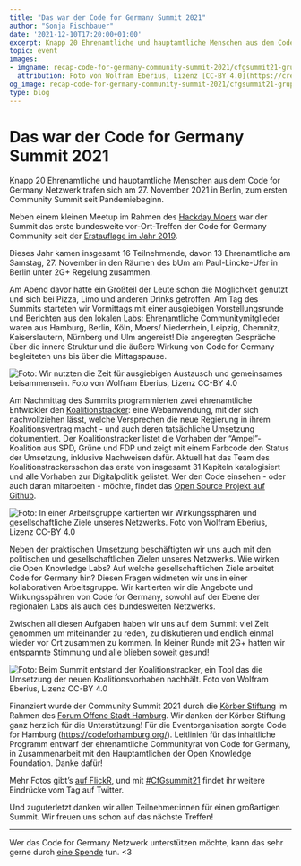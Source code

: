 ```yaml
---
title: "Das war der Code for Germany Summit 2021"
author: "Sonja Fischbauer"
date: '2021-12-10T17:20:00+01:00'
excerpt: Knapp 20 Ehrenamtliche und hauptamtliche Menschen aus dem Code for Germany Netzwerk trafen sich am 27. November 2021 in Berlin, zum ersten Community Summit seit Pandemiebeginn.
topic: event
images:
- imgname: recap-code-for-germany-community-summit-2021/cfgsummit21-gruppenfoto.jpg
  attribution: Foto von Wolfram Eberius, Lizenz [CC-BY 4.0](https://creativecommons.org/licenses/by/4.0/)
og_image: recap-code-for-germany-community-summit-2021/cfgsummit21-gruppenfoto.jpg
type: blog
---
```


# Das war der Code for Germany Summit 2021

Knapp 20 Ehrenamtliche und hauptamtliche Menschen aus dem Code for Germany Netzwerk trafen sich am 27. November 2021 in Berlin, zum ersten Community Summit seit Pandemiebeginn.

Neben einem kleinen Meetup im Rahmen des [Hackday Moers](https://www.codeforniederrhein.de/hackday-2021/) war der Summit das erste bundesweite vor-Ort-Treffen der Code for Germany Community seit der [Erstauflage im Jahr 2019](https://codefor.de/blog/cfg-community-summit-2019/).

Dieses Jahr kamen insgesamt 16 Teilnehmende, davon 13 Ehrenamtliche am Samstag, 27. November in den Räumen des bUm am Paul-Lincke-Ufer in Berlin unter 2G+ Regelung zusammen.

Am Abend davor hatte ein Großteil der Leute schon die Möglichkeit genutzt und sich bei Pizza, Limo und anderen Drinks getroffen. Am Tag des Summits starteten wir Vormittags mit einer ausgiebigen Vorstellungsrunde und Berichten aus den lokalen Labs: Ehrenamtliche Communitymitglieder waren aus Hamburg, Berlin, Köln, Moers/ Niederrhein, Leipzig, Chemnitz, Kaiserslautern, Nürnberg und Ulm angereist! Die angeregten Gespräche über die innere Struktur und die äußere Wirkung von Code for Germany begleiteten uns bis über die Mittagspause.

![Foto: Wir nutzten die Zeit für ausgiebigen Austausch und gemeinsames beisammensein. Foto von Wolfram Eberius, Lizenz [CC-BY 4.0]](recap-code-for-germany-community-summit-2021/cfgsummit21-austausch.jpg)

Am Nachmittag des Summits programmierten zwei ehrenamtliche Entwickler den [Koalitionstracker](https://okfde.github.io/koalitionstracker): eine Webanwendung, mit der sich nachvollziehen lässt, welche Versprechen die neue Regierung in ihrem Koalitionsvertrag macht - und auch deren tatsächliche Umsetzung dokumentiert. Der Koalitionstracker listet die Vorhaben der “Ampel”-Koalition aus SPD, Grüne und FDP und zeigt mit einem Farbcode den Status der Umsetzung, inklusive Nachweisen dafür. Aktuell hat das Team des Koalitionstrackersschon das erste von insgesamt 31 Kapiteln katalogisiert und alle Vorhaben zur Digitalpolitik gelistet.
Wer den Code einsehen - oder auch daran mitarbeiten - möchte, findet das [Open Source Projekt auf Github](https://github.com/okfde/koalitionstracker).

![Foto: In einer Arbeitsgruppe kartierten wir Wirkungssphären und gesellschaftliche Ziele unseres Netzwerks. Foto von Wolfram Eberius, Lizenz [CC-BY 4.0]](recap-code-for-germany-community-summit-2021/cfgsummit21-mapping.jpg)

Neben der praktischen Umsetzung beschäftigten wir uns auch mit den politischen und gesellschaftlichen Zielen unseres Netzwerks. Wie wirken die Open Knowledge Labs? Auf welche gesellschaftlichen Ziele arbeitet Code for Germany hin? Diesen Fragen widmeten wir uns in einer kollaborativen Arbeitsgruppe. Wir kartierten wir die Angebote und Wirkungsspähren von Code for Germany, sowohl auf der Ebene der regionalen Labs als auch des bundesweiten Netzwerks.

Zwischen all diesen Aufgaben haben wir uns auf dem Summit viel Zeit genommen um miteinander zu reden, zu diskutieren und endlich einmal wieder vor Ort zusammen zu kommen. In kleiner Runde mit 2G+ hatten wir entspannte Stimmung und alle blieben soweit gesund!

![Foto: Beim Summit entstand der Koalitionstracker, ein Tool das die Umsetzung der neuen Koalitionsvorhaben nachhält.
Foto von Wolfram Eberius, Lizenz [CC-BY 4.0]](recap-code-for-germany-community-summit-2021/cfgsummit21-koalitionstracker.jpg)

Finanziert wurde der Community Summit 2021 durch die [Körber Stiftung](https://www.koerber-stiftung.de/) im Rahmen des [Forum Offene Stadt Hamburg](https://offenestadt.info/). Wir danken der Körber Stiftung ganz herzlich für die Unterstützung! Für die Eventorganisation sorgte Code for Hamburg (https://codeforhamburg.org/). Leitlinien für das inhaltliche Programm entwarf der ehrenamtliche Communityrat von Code for Germany, in Zusammenarbeit mit den Hauptamtlichen der Open Knowledge Foundation. Danke dafür!

Mehr Fotos gibt’s [auf FlickR](https://www.flickr.com/photos/okfde/albums/72157720220719758), und mit [#CfGsummit21](https://twitter.com/hashtag/CfGsummit21) findet ihr weitere Eindrücke vom Tag auf Twitter.


Und zuguterletzt danken wir allen Teilnehmer:innen für einen großartigen Summit. Wir freuen uns schon auf das nächste Treffen!

---

Wer das Code for Germany Netzwerk unterstützen möchte, kann das sehr gerne durch [eine Spende](https://www.betterplace.org/de/projects/66473-unterstuetze-die-open-knowledge-labs) tun. <3

[CC-BY 4.0]: https://creativecommons.org/licenses/by/4.0/
